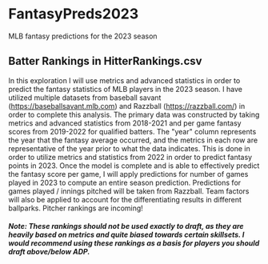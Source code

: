 # FantasyPreds2023
MLB fantasy predictions for the 2023 season
## Batter Rankings in HitterRankings.csv

In this exploration I will use metrics and advanced statistics in order to predict the fantasy statistics of MLB players in the 2023 season. I have utilized multiple datasets from baseball savant (https://baseballsavant.mlb.com) and Razzball (https://razzball.com/) in order to complete this analysis. The primary data was constructed by taking metrics and advanced statistics from 2018-2021 and per game fantasy scores from 2019-2022 for qualified batters. The "year" column represents the year that the fantasy average occurred, and the metrics in each row are representative of the year prior to what the data indicates. This is done in order to utilize metrics and statistics from 2022 in order to predict fantasy points in 2023. Once the model is complete and is able to effectively predict the fantasy score per game, I will apply predictions for number of games played in 2023 to compute an entire season prediction. Predictions for games played / innings pitched will be taken from Razzball. Team factors will also be applied to account for the differentiating results in different ballparks. Pitcher rankings are incoming!

##### Note: These rankings should not be used exactly to draft, as they are heavily based on metrics and quite biased towards certain skillsets. I would recommend using these rankings as a basis for players you should draft above/below ADP. 
